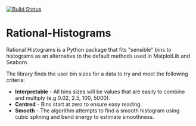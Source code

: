 [![Build Status](https://www.travis-ci.com/jamiebarker0310/Rational-Histograms.svg?branch=main)](https://www.travis-ci.com/jamiebarker0310/Rational-Histograms) 
# Rational-Histograms
Rational Histograms is a Python package that fits "sensible" bins to histograms as an alternative to the default methods used in MatplotLib and Seaborn.

The library finds the user bin sizes for a data to try and meet the following criteria:

- **Interpretable** - All bins sizes will be values that are easily to combine and multiply (e.g 0.02, 2.5, 100, 5000).
- **Centred** - Bins start at zero to ensure easy reading.
- **Smooth** - The algorithm attempts to find a smooth histogram using cubic splining and bend energy to estimate smoothness.

